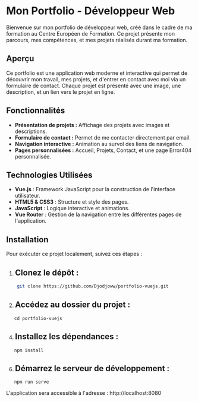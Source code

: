 # Mon Portfolio - Développeur Web

Bienvenue sur mon portfolio de développeur web, créé dans le cadre de ma formation au Centre Européen de Formation. Ce projet présente mon parcours, mes compétences, et mes projets réalisés durant ma formation.

## Aperçu

Ce portfolio est une application web moderne et interactive qui permet de découvrir mon travail, mes projets, et d'entrer en contact avec moi via un formulaire de contact. Chaque projet est présenté avec une image, une description, et un lien vers le projet en ligne.

## Fonctionnalités

- **Présentation de projets :** Affichage des projets avec images et descriptions.
- **Formulaire de contact :** Permet de me contacter directement par email.
- **Navigation interactive :** Animation au survol des liens de navigation.
- **Pages personnalisées :** Accueil, Projets, Contact, et une page Error404 personnalisée.

## Technologies Utilisées

- **Vue.js** : Framework JavaScript pour la construction de l'interface utilisateur.
- **HTML5 & CSS3** : Structure et style des pages.
- **JavaScript** : Logique interactive et animations.
- **Vue Router** : Gestion de la navigation entre les différentes pages de l'application.

## Installation

Pour exécuter ce projet localement, suivez ces étapes :

1. ## Clonez le dépôt :
```sh
    git clone https://github.com/Djodjoww/portfolio-vuejs.git
```
2. ## Accédez au dossier du projet :
```
   cd portfolio-vuejs
```
4. ## Installez les dépendances :
```
   npm install
```
6. ## Démarrez le serveur de développement :
```
   npm run serve
```

L'application sera accessible à l'adresse : http://localhost:8080
